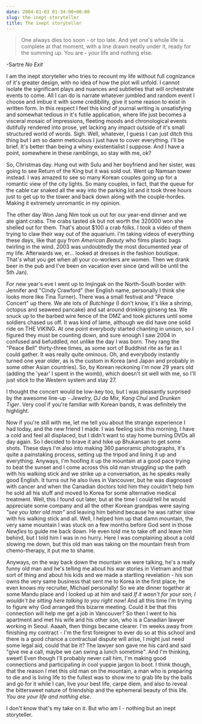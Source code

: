 ```yaml
---
date: 2004-01-03 01:34:00+00:00
slug: the-inept-storyteller
title: The inept storyteller
---
```


> One always dies too soon - or too late. And yet one's whole life is complete at that moment, with a line drawn neatly under it, ready for the summing up. You are - your life and nothing else.

-Sartre _No Exit_

I am the inept storyteller who tries to recount my life without full cognizance of it's greater design, with no idea of how the plot will unfold. I cannot isolate the significant plays and nuances and subtleties that will orchestrate events to come. All I can do is narrate whatever jumbled and random event I choose and imbue it with some credibility, give it some reason to exist in written form. In this respect I feel this kind of journal writing is unsatisfying and somewhat tedious in it's futile application, where life just becomes a visceral mosaic of impressions, fleeting moods and chronological events dutifully rendered into prose, yet lacking any impact outside of it's small structured world of words. Sigh. Well, whatever, I guess I can just ditch this thing but I am so damn meticulous I just have to cover everything. I'll be brief. It's better than being a whiny existentialist I suppose. And I have a point, somewhere in these ramblings, so stay with me, ok?

So, Christmas day. Hung out with Sulu and her boyfriend and her sister, was going to see Return of the King but it was sold out. Went up Namsan tower instead. I was amazed to see so many Korean couples going up for a romantic view of the city lights. So many couples, in fact, that the queue for the cable car snaked all the way into the parking lot and it took three hours just to get up to the tower and back down along with the couple-hordes. Making it extremely unromantic in my opinion. 

The other day Won Jang Nim took us out for our year-end dinner and we ate giant crabs. The crabs tasted ok but not worth the 320000 won she shelled out for them. That's about $100 a crab folks. I took a video of them trying to claw their way out of the aquarium. I'm taking videos of everything these days, like that guy from _American Beauty_  who films plastic bags twirling in the wind. 2003 was undoubtedly the most documented year of my life. Afterwards we, er... looked at dresses in the fashion boutique. That's what you get when all your co-workers are women. Then we drank beer in the pub and I've been on vacation ever since (and will be until the 5th Jan).

For new year's eve I went up to Imjingak on the North-South border with Jennifer and "Cindy Crawford" (her English name, personally I think she looks more like Tina Turner). There was a small festival and "Peace Concert" up there. We ate lots of _Butchinge_ (I don't know, it's like a shrimp, octopus and seaweed pancake) and sat around drinking ginseng tea. We snuck up to the barbed wire fence of the DMZ and took pictures until some soldiers chased us off. It was kind of lame, although we did have one solid ride on THE VIKING. At one point everybody started chanting in unison, so I figured they must be counting down, and sure enough I saw 2004 in confused and befuddled, not unlike the day I was born. They rang the "Peace Bell" thirty-three times, as some sort of Buddhist rite as far as I could gather. It was really quite ominous. Oh, and everybody instantly turned one year older, as is the custom in Korea (and Japan and probably in some other Asian countries). So, by Korean reckoning I'm now 29 years old (adding the 'year' I spent in the womb), which doesn't sit well with me, so I'll just stick to the Western system and stay 27.      

I thought the concert would be low-key too, but I was pleasantly surprised by the awesome line-up - _Jewelry, DJ da Mix, Kang Chul_ and _Drunken Tiger_. Very cool if you're familiar with Korean bands, it was definitely the highlight. 

Now if you're still with me, let me tell you about the strange experience I had today, and the new friend I made. I was feeling sick this morning, I have a cold and feel all displaced, but I didn't want to stay home burning DVDs all day again. So I decided to brave it and hike up Bhukansan to get some shots. These days I'm also into making 360 panoramic photographs, it's quite a painstaking process, setting up the tripod and lining it up and everything. Anyways, I'm hoofing it up the mountain at a good pace trying to beat the sunset and I come across this old man struggling up the path with his walking stick and we strike up a conversation, as he speaks really good English. It turns out he also lives in Vancouver, but he was diagnosed with cancer and when the Canadian doctors told him they couldn't help him he sold all his stuff and moved to Korea for some alternative medical treatment. Well, this I found out later, but at the time I could tell he would appreciate some company and all the other Korean grandpas were saying _"see you later old man"_ and leaving him behind because he was rather slow with his walking stick and all. Well, I helped him up that damn mountain, the very same mountain I was stuck on a few months before God sent in those _Newfies_ to guide me back down. He even told me to take off and leave him behind, but I told him I was in no hurry. Here I was complaining about a cold slowing me down, but this old man was taking on the mountain fresh from chemo-therapy, it put me to shame. 

Anyways, on the way back down the mountain we were talking, he's a really funny old man and he's telling me about his war stories in Vietnam and that sort of thing and about his kids and we made a startling revelation - his son owns the very same business that sent me to Korea in the first place, he even knows my recruiter, Michael personally! So we ate dinner together at some Mandu place and I looked up at him and said _If it wasn't for your son, I wouldn't be sitting here talking to you right now!_ And all this time I'm trying to figure why God arranged this bizarre meeting. Could it be that this connection will help me get a job in Vancouver? So then I went to his apartment and met his wife and his other son, who is a Canadian lawyer working in Seoul. Aaaah, then things became clearer. I'm weeks away from finishing my contract - I'm the first foreigner to ever do so at this school and there is a good chance a contractual dispute will arise, I might just need some legal aid, could that be it? The lawyer son gave me his card and said "give me a call, maybe we can swing a lunch sometime". And I'm thinking, sweet! Even though I'll probably never call him, I'm making good connections and participating in cool yuppie jargon to boot. I think though, that the reason I met this old man on the mountain, a man who is preparing to die and is living life to the fullest was to show me to grab life by the balls and go for it while I can, live your best life, carpe diem, and also to reveal the bittersweet nature of friendship and the ephemeral beauty of this life. _You are your life and nothing else_.

I don't know that's my take on it. But who am I - nothing but an inept storyteller.
